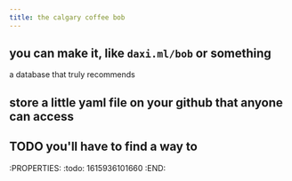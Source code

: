 ```yaml
---
title: the calgary coffee bob
---
```


## you can make it, like `daxi.ml/bob` or something
a database that truly recommends
## store a little yaml file on your github that anyone can access
## TODO you'll have to find a way to 
:PROPERTIES:
:todo: 1615936101660
:END:
